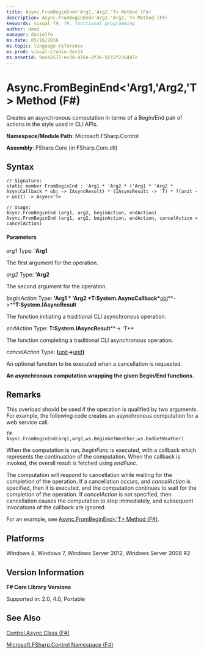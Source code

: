 ```yaml
---
title: Async.FromBeginEnd<'Arg1,'Arg2,'T> Method (F#)
description: Async.FromBeginEnd<'Arg1,'Arg2,'T> Method (F#)
keywords: visual f#, f#, functional programming
author: dend
manager: danielfe
ms.date: 05/16/2016
ms.topic: language-reference
ms.prod: visual-studio-dev14
ms.assetid: 9ac42577-ec30-416e-8f36-9215f236dd7c 
---
```


# Async.FromBeginEnd<'Arg1,'Arg2,'T> Method (F#)

Creates an asynchronous computation in terms of a Begin/End pair of actions in the style used in CLI APIs.

**Namespace/Module Path**: Microsoft.FSharp.Control

**Assembly**: FSharp.Core (in FSharp.Core.dll)


## Syntax

```
// Signature:
static member FromBeginEnd : 'Arg1 * 'Arg2 * ('Arg1 * 'Arg2 * AsyncCallback * obj -> IAsyncResult) * (IAsyncResult -> 'T) * ?(unit -> unit) -> Async<'T>

// Usage:
Async.FromBeginEnd (arg1, arg2, beginAction, endAction)
Async.FromBeginEnd (arg1, arg2, beginAction, endAction, cancelAction = cancelAction)
```

#### Parameters
*arg1*
Type: **'Arg1**


The first argument for the operation.


*arg2*
Type: **'Arg2**


The second argument for the operation.


*beginAction*
Type: **'Arg1 &#42; 'Arg2 &#42;****T:System.AsyncCallback****&#42;**[obj](http://msdn.microsoft.com/en-us/library/dcf2430f-702b-40e5-a0a1-97518bf137f7)**-&gt;****T:System.IAsyncResult**


The function initiating a traditional CLI asynchronous operation.


*endAction*
Type: **T:System.IAsyncResult****-&gt;   'T**


The function completing a traditional CLI asynchronous operation.


*cancelAction*
Type: **(**[unit](http://msdn.microsoft.com/en-us/library/00b837c2-6c8a-483a-87d3-0479c64037a7)**-&gt;**[unit](http://msdn.microsoft.com/en-us/library/00b837c2-6c8a-483a-87d3-0479c64037a7)**)**


An optional function to be executed when a cancellation is requested.



**An asynchronous computation wrapping the given Begin/End functions.**
## Remarks
This overload should be used if the operation is qualified by two arguments. For example, the following code creates an asynchronous computation for a web service call.

```
f#
Async.FromBeginEnd(arg1,arg2,ws.BeginGetWeather,ws.EndGetWeather)
```

When the computation is run, *beginFunc* is executed, with a callback which represents the continuation of the computation. When the callback is invoked, the overall result is fetched using *endFunc*.

The computation will respond to cancellation while waiting for the completion of the operation. If a cancellation occurs, and *cancelAction* is specified, then it is executed, and the computation continues to wait for the completion of the operation. If *cancelAction* is not specified, then cancellation causes the computation to stop immediately, and subsequent invocations of the callback are ignored.

For an example, see [Async.FromBeginEnd&lt;'T&gt; Method (F#)](http://msdn.microsoft.com/en-us/library/eb24fcb5-36fb-4c9b-8343-02148b327b56).


## Platforms
Windows 8, Windows 7, Windows Server 2012, Windows Server 2008 R2


## Version Information
**F# Core Library Versions**

Supported in: 2.0, 4.0, Portable




## See Also
[Control.Async Class &#40;F&#35;&#41;](Control.Async-Class-%5BFSharp%5D.md)

[Microsoft.FSharp.Control Namespace &#40;F&#35;&#41;](Microsoft.FSharp.Control-Namespace-%5BFSharp%5D.md)

